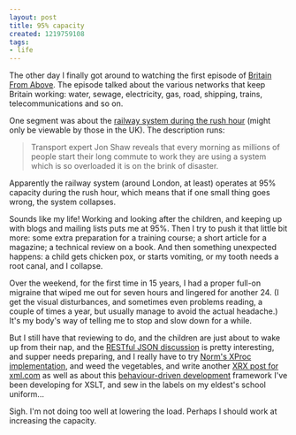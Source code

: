 ```yaml
---
layout: post
title: 95% capacity
created: 1219759108
tags:
- life
---
```

The other day I finally got around to watching the first episode of [Britain From Above][1]. The episode talked about the various networks that keep Britain working: water, sewage, electricity, gas, road, shipping, trains, telecommunications and so on. 

[1]: http://www.bbc.co.uk/britainfromabove/ "BBC: Britain From Above"

One segment was about the [railway system during the rush hour][2] (might only be viewable by those in the UK). The description runs:

[2]: http://www.bbc.co.uk/britainfromabove/stories/transport/railways.shtml "BBC: Britain From Above: Railways in Rush Hour"

> Transport expert Jon Shaw reveals that every morning as millions of people start their long commute to work they are using a system which is so overloaded it is on the brink of disaster.

<!--break-->

Apparently the railway system (around London, at least) operates at 95% capacity during the rush hour, which means that if one small thing goes wrong, the system collapses.

Sounds like my life! Working and looking after the children, and keeping up with blogs and mailing lists puts me at 95%. Then I try to push it that little bit more: some extra preparation for a training course; a short article for a magazine; a technical review on a book. And then something unexpected happens: a child gets chicken pox, or starts vomiting, or my tooth needs a root canal, and I collapse.

Over the weekend, for the first time in 15 years, I had a proper full-on migraine that wiped me out for seven hours and lingered for another 24. (I get the visual disturbances, and sometimes even problems reading, a couple of times a year, but usually manage to avoid the actual headache.) It's my body's way of telling me to stop and slow down for a while.

But I still have that reviewing to do, and the children are just about to wake up from their nap, and the [RESTful JSON discussion][3] is pretty interesting, and supper needs preparing, and I really have to try [Norm's XProc implementation][4], and weed the vegetables, and write another [XRX post for xml.com][5] as well as about this [behaviour-driven development][6] framework I've been developing for XSLT, and sew in the labels on my eldest's school uniform...

[3]: http://groups.google.com/group/restful-json "Google Group: restful-json"
[4]: http://norman.walsh.name/2008/projects/calabash "Calabash: XProc Implementation"
[5]: http://news.oreilly.com/2008/07/xrx-performing-updates.html "xml.com: XRX: Performing Updates"
[6]: http://en.wikipedia.org/wiki/Behavior_Driven_Development "Wikipedia: Behavior Driven Development"

Sigh. I'm not doing too well at lowering the load. Perhaps I should work at increasing the capacity.
